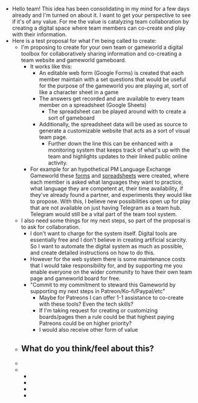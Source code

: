 - Hello team! This idea has been consolidating in my mind for a few days already and I'm turned on about it. I want to get your perspective to see if it's of any value. For me the value is catalyzing team collaboration by creating a digital space where team members can co-create and play with their information.
- Here is a test proposal for what I'm being called to create:
	- I'm proposing to create for your own team or gameworld a digital toolbox for collaboratively sharing information and co-creating a team website and gameworld gameboard.
		- It works like this:
			- An editable web form (Google Forms) is created that each member maintain with a set questions that would be useful for the purpose of the gameworld you are playing at, sort of like a character sheet in a game
			- The answers get recorded and are available to every team member on a spreadsheet (Google Sheets)
				- The spreadsheet can be played around with to create a sort of gameboard
			- Additionally, the spreadsheet data will be used as source to generate a customizable website that acts as a sort of visual team page.
				- Further down the line this can be enhanced with a monitoring system that keeps track of what's up with the team and highlights updates to their linked public online activity.
		- For example for an hypothetical PM Language Exchange Gameworld these [forms](https://docs.google.com/forms/d/e/1FAIpQLSc81lzTXTC5GSE9IIItYRR97TEg0PyI0slpgIiSKsKdSiSCwg/viewform) and [spreadsheets](https://docs.google.com/spreadsheets/d/1vvb_znZfMiKrn9P5XimRUdE8yifTuunzjTGKFkFpjB8/edit#gid=1262274810) were created, where each member is asked what languages they want to practice, what language they are competent at, their time availability, if they've already found a partner, and experiments they would like to propose. With this, I believe new possibilities open up for play that are not available on just having Telegram as a team hub. Telegram would still be a vital part of the team tool system.
	- I also need some things for my next steps, so part of the proposal is to ask for collaboration.
		- I don't want to charge for the system itself. Digital tools are essentially free and I don't believe in creating artificial scarcity. So I want to automate the digital system as much as possible, and create detailed instructions on how to do this.
		- However for the web system there is some maintenance costs that I would take responsibility for, and by supporting me you enable everyone on the wider community to have their own team page and gameworld board for free.
		- "Commit to my commitment to steward this Gameworld by supporting my next steps in Patreon/Ko-fi/Paypal/etc"
			- Maybe for Patreons I can offer 1-1 assistance to co-create with these tools? Even the tech skills?
			- If I'm taking request for creating or customizing boards/pages then a rule could be that highest paying Patreons could be on higher priority?
			- I would also receive other form of value
	- What do you think/feel about this?
		-
	-
	-
		-
		-
		-
		-